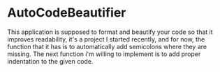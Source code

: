 # AutoCodeBeautifier
This application is supposed to format and beautify your code so that it improves readability, it's a project I started recently, and for now, the function that it has is to automatically add  semicolons where they are missing. The next function i'm willing to implement is to add proper indentation to the given code.
